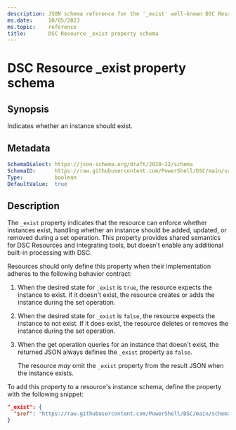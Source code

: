 ```yaml
---
description: JSON schema reference for the '_exist' well-known DSC Resource property.
ms.date:     10/05/2023
ms.topic:    reference
title:       DSC Resource _exist property schema
---
```


# DSC Resource _exist property schema

## Synopsis

Indicates whether an instance should exist.

## Metadata

```yaml
SchemaDialect: https://json-schema.org/draft/2020-12/schema
SchemaID:      https://raw.githubusercontent.com/PowerShell/DSC/main/schemas/2023/10/resource/properties/exist.json
Type:          boolean
DefaultValue:  true
```

## Description

The `_exist` property indicates that the resource can enforce whether instances exist, handling
whether an instance should be added, updated, or removed during a set operation. This property
provides shared semantics for DSC Resources and integrating tools, but doesn't enable any
additional built-in processing with DSC.

Resources should only define this property when their implementation adheres to the following
behavior contract:

1. When the desired state for `_exist` is `true`, the resource expects the instance to exist. If it
   doesn't exist, the resource creates or adds the instance during the set operation.
1. When the desired state for `_exist` is `false`, the resource expects the instance to not exist.
   If it does exist, the resource deletes or removes the instance during the set operation.
1. When the get operation queries for an instance that doesn't exist, the returned JSON always
   defines the `_exist` property as `false`.

   The resource _may_ omit the `_exist` property from the result JSON when the instance exists.

To add this property to a resource's instance schema, define the property with the following
snippet:

```json
"_exist": {
  "$ref": "https://raw.githubusercontent.com/PowerShell/DSC/main/schemas/2023/10/resource/properties/exist.json"
}
```
